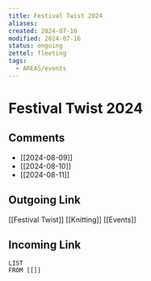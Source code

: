 ```yaml
---
title: Festival Twist 2024
aliases: 
created: 2024-07-16
modified: 2024-07-16
status: ongoing
zettel: fleeting
tags:
  - AREAS/events
---
```

# Festival Twist 2024
## Comments
- [[2024-08-09]]
- [[2024-08-10]]
- [[2024-08-11]]
## Outgoing Link
[[Festival Twist]]
[[Knitting]]
[[Events]]
## Incoming Link
```dataview
LIST
FROM [[]]
```
